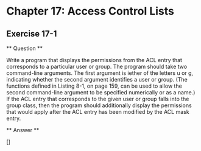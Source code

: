 Chapter 17: Access Control Lists
================================

Exercise 17-1
-------------

** Question **

Write a program that displays the permissions from the ACL entry that
corresponds to a particular user or group.  The program should take
two command-line arguments.  The first argument is iether of the
letters u or g, indicating whether the second argument identifies a
user or group.  (The functions defined in Listing 8-1, on page 159, can
be used to allow the second command-line argument to be specified
numerically or as a name.)  If the ACL entry that corresponds to the
given user or group falls into the group class, then the program
should additionally display the permissions that would apply after
the ACL entry has been modified by the ACL mask entry.

** Answer **

[]

